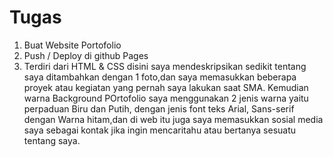# Tugas

1. Buat Website Portofolio
2. Push / Deploy di github Pages
3. Terdiri dari HTML & CSS
disini saya mendeskripsikan sedikit tentang saya ditambahkan dengan 1 foto,dan saya memasukkan beberapa proyek atau kegiatan yang pernah saya lakukan saat SMA. Kemudian warna Background POrtofolio saya menggunakan 2 jenis warna yaitu perpaduan Biru dan Putih, dengan jenis font teks Arial, Sans-serif dengan Warna hitam,dan di web itu juga saya memasukkan sosial media saya sebagai kontak jika ingin mencaritahu atau bertanya sesuatu tentang saya.